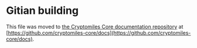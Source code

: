 Gitian building
================

This file was moved to [the Cryptomiles Core documentation repository](https://github.com/cryptomiles-core/docs/blob/master/gitian-building.md) at [https://github.com/cryptomiles-core/docs](https://github.com/cryptomiles-core/docs).
